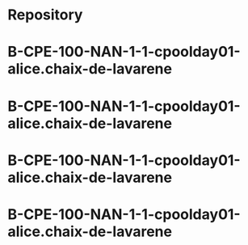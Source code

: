 # Repository
# B-CPE-100-NAN-1-1-cpoolday01-alice.chaix-de-lavarene
# B-CPE-100-NAN-1-1-cpoolday01-alice.chaix-de-lavarene
# B-CPE-100-NAN-1-1-cpoolday01-alice.chaix-de-lavarene
# B-CPE-100-NAN-1-1-cpoolday01-alice.chaix-de-lavarene
